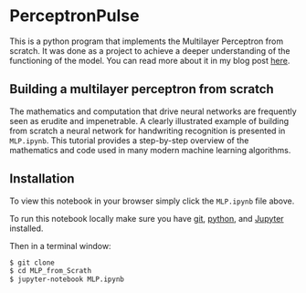 # PerceptronPulse

This is a python program that implements the Multilayer Perceptron from scratch. It was done as a project to achieve a deeper understanding of the functioning of the model. You can read more about it in my blog post [here](https://arawn.live/posts/MultilayerPerceptron-intro/).

## Building a multilayer perceptron from scratch

The mathematics and computation that drive neural networks are frequently seen as erudite and impenetrable. A clearly illustrated example of building from scratch a neural network for handwriting recognition is presented in `MLP.ipynb`. This tutorial provides a step-by-step overview of the mathematics and code used in many modern machine learning algorithms.

## Installation 

To view this notebook in your browser simply click the `MLP.ipynb` file above.

To run this notebook locally make sure you have [git](https://help.github.com/en/articles/set-up-git), [python](https://www.python.org/downloads/), and [Jupyter](https://jupyter.org/install) installed. 

Then in a terminal window:

```bash
$ git clone 
$ cd MLP_from_Scrath
$ jupyter-notebook MLP.ipynb
```
